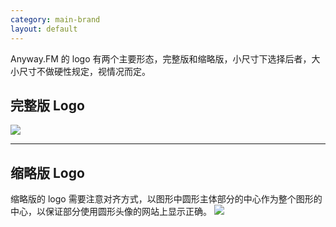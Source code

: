 ```yaml
---
category: main-brand
layout: default
---
```

Anyway.FM 的 logo 有两个主要形态，完整版和缩略版，小尺寸下选择后者，大小尺寸不做硬性规定，视情况而定。

## 完整版 Logo
![](https://anw.red/anyway.fm/logo.svg)

---

## 缩略版 Logo
缩略版的 logo 需要注意对齐方式，以图形中圆形主体部分的中心作为整个图形的中心，以保证部分使用圆形头像的网站上显示正确。
![](https://anw.red/anyway.fm/logo.svg)
